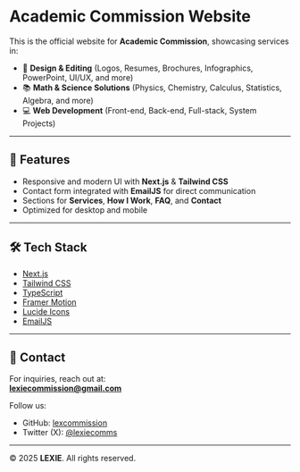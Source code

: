# Academic Commission Website

This is the official website for **Academic Commission**, showcasing services in:

- 🎨 **Design & Editing** (Logos, Resumes, Brochures, Infographics, PowerPoint, UI/UX, and more)  
- 📚 **Math & Science Solutions** (Physics, Chemistry, Calculus, Statistics, Algebra, and more)  
- 💻 **Web Development** (Front-end, Back-end, Full-stack, System Projects)  

---

## 🚀 Features
- Responsive and modern UI with **Next.js** & **Tailwind CSS**  
- Contact form integrated with **EmailJS** for direct communication  
- Sections for **Services**, **How I Work**, **FAQ**, and **Contact**  
- Optimized for desktop and mobile  

---

## 🛠️ Tech Stack
- [Next.js](https://nextjs.org/)  
- [Tailwind CSS](https://tailwindcss.com/)
- [TypeScript](https://www.typescriptlang.org/)  
- [Framer Motion](https://www.framer.com/motion/)  
- [Lucide Icons](https://lucide.dev/)  
- [EmailJS](https://www.emailjs.com/)  

---

## 📩 Contact
For inquiries, reach out at:  
**lexiecommission@gmail.com**  

Follow us:  
- GitHub: [lexcommission](https://github.com/lexcommission)  
- Twitter (X): [@lexiecomms](https://x.com/lexiecomms)  

---

© 2025 **LEXIE**. All rights reserved.
